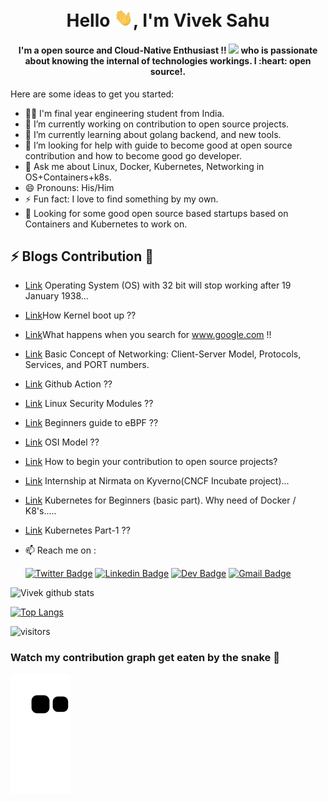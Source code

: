 <h1 align="center">Hello <img src="https://github.com/viveksahu26/viveksahu26/blob/main/assets/Hi.gif" width="30">, I'm Vivek Sahu</h1>
<h4 align="center">I'm a open source and Cloud-Native Enthusiast !! <img src="https://github.com/viveksahu26/viveksahu26/blob/master/assets/Developer.gif" width="35">‍ who is passionate about knowing  the internal of technologies workings. I :heart: open source!.</h4>

Here are some ideas to get you started:

- 👨‍💻 I'm final year engineering student from India.
- 🔭 I’m currently working on contribution to open source projects.
- 🌱 I’m currently learning about golang backend, and new tools.
- 🤔 I’m looking for help with guide to become good at open source contribution and how to become good go developer.
- 💬 Ask me about  Linux, Docker, Kubernetes, Networking in OS+Containers+k8s.
- 😄 Pronouns: His/Him
- ⚡ Fun fact: I love to find something by my own.
- 🔭 Looking for some good open source based startups based on Containers and Kubernetes to work on.

## ⚡ Blogs Contribution 📝
- [Link](https://dev.to/viveksahu26/operating-system-os-with-32-bit-will-stop-working-after-19-january-1938-3g14) Operating System (OS) with 32 bit will stop working after 19 January 1938... 
- [Link](https://dev.to/viveksahu26/how-kernel-boot-up--bje)How Kernel boot up ??
- [Link](https://www.linkedin.com/pulse/what-happens-when-you-search-wwwgooglecom-vivek-kumar-sahu/)What happens when you search for www.google.com !!
- [Link](https://www.linkedin.com/pulse/basic-concept-networking-client-server-model-protocols-sahu/) Basic Concept of Networking: Client-Server Model, Protocols, Services, and PORT numbers.
- [Link](https://dev.to/viveksahu26/github-action-d03) Github Action ??
- [Link](https://dev.to/viveksahu26/linux-security-modules-4e3a) Linux Security Modules ??
- [Link](https://dev.to/viveksahu26/beginners-guide-to-ebpf-4en3) Beginners guide to eBPF ??
- [Link](https://dev.to/viveksahu26/osi-model-420f) OSI Model ??
- [Link](https://dev.to/viveksahu26/how-to-begin-your-contribution-to-open-source-projects-kg0) How to begin your contribution to open source projects?
- [Link](https://dev.to/viveksahu26/internship-at-nirmata-on-kyvernocncf-sanboxed-project-4b2c) Internship at Nirmata on Kyverno(CNCF Incubate project)...
- [Link](https://dev.to/viveksahu26/kubernetes-for-beginners-basic-part-why-need-of-docker-k8-s-2bgf) Kubernetes for Beginners (basic part). Why need of Docker / K8's.....
- [Link](https://dev.to/viveksahu26/kubernetes-part-1-1pja) Kubernetes Part-1 ??

- 📫 Reach me on :

  [![Twitter Badge](https://img.shields.io/badge/-@viveksahu_26-1ca0f1?style=flat-square&labelColor=1ca0f1&logo=twitter&logoColor=white&link=https://twitter.com/techie_das)](https://twitter.com/viveksahu_26)
  [![Linkedin Badge](https://img.shields.io/badge/-viveksahu26-blue?style=flat-square&logo=Linkedin&logoColor=white&link=https://www.linkedin.com/in/viveksahu26/)](https://www.linkedin.com/in/viveksahu26/)
  [![Dev Badge](https://img.shields.io/badge/-@viveksahu26-03a57a?style=flat-square&labelColor=000000&logo=Dev&link=https://dev.to/viveksahu26/)](https://dev.to/viveksahu26)
  [![Gmail Badge](https://img.shields.io/badge/-vivekkumarsahu650@gmail.com-c14438?style=flat-square&logo=Gmail&logoColor=white&link=mailto:vivekkumarsahu650@gmail.com)](mailto:vivekkumarsahu650@gmail.com)

![Vivek github stats](https://github-readme-stats.vercel.app/api?username=viveksahu26)

[![Top Langs](https://github-readme-stats.vercel.app/api/top-langs/?username=viveksahu26&layout=compact)](https://github.com/viveksahu26/github-readme-stats)

![visitors](https://visitor-badge.glitch.me/badge?page_id=viveksahu26)

### Watch my contribution graph get eaten by the snake 🐍

<!-- platane/snk works, it just puts it on a new branch -->
![viveksahu26 snake gif](https://github.com/viveksahu26/viveksahu26/blob/output/github-contribution-grid-snake.svg)

